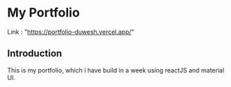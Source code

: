 # My Portfolio
Link : "https://portfolio-duwesh.vercel.app/"

## Introduction
This is my portfolio, which i have build in a week using reactJS and material UI.
